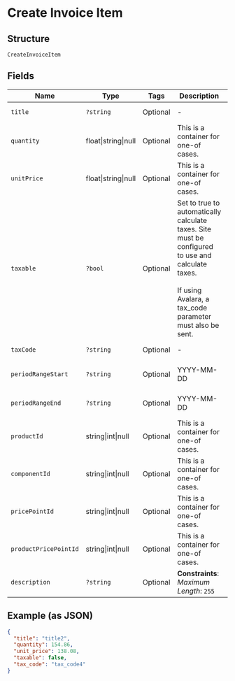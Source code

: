 
# Create Invoice Item

## Structure

`CreateInvoiceItem`

## Fields

| Name | Type | Tags | Description | Getter | Setter |
|  --- | --- | --- | --- | --- | --- |
| `title` | `?string` | Optional | - | getTitle(): ?string | setTitle(?string title): void |
| `quantity` | float\|string\|null | Optional | This is a container for one-of cases. | getQuantity(): | setQuantity( quantity): void |
| `unitPrice` | float\|string\|null | Optional | This is a container for one-of cases. | getUnitPrice(): | setUnitPrice( unitPrice): void |
| `taxable` | `?bool` | Optional | Set to true to automatically calculate taxes. Site must be configured to use and calculate taxes.<br><br>If using Avalara, a tax_code parameter must also be sent. | getTaxable(): ?bool | setTaxable(?bool taxable): void |
| `taxCode` | `?string` | Optional | - | getTaxCode(): ?string | setTaxCode(?string taxCode): void |
| `periodRangeStart` | `?string` | Optional | YYYY-MM-DD | getPeriodRangeStart(): ?string | setPeriodRangeStart(?string periodRangeStart): void |
| `periodRangeEnd` | `?string` | Optional | YYYY-MM-DD | getPeriodRangeEnd(): ?string | setPeriodRangeEnd(?string periodRangeEnd): void |
| `productId` | string\|int\|null | Optional | This is a container for one-of cases. | getProductId(): | setProductId( productId): void |
| `componentId` | string\|int\|null | Optional | This is a container for one-of cases. | getComponentId(): | setComponentId( componentId): void |
| `pricePointId` | string\|int\|null | Optional | This is a container for one-of cases. | getPricePointId(): | setPricePointId( pricePointId): void |
| `productPricePointId` | string\|int\|null | Optional | This is a container for one-of cases. | getProductPricePointId(): | setProductPricePointId( productPricePointId): void |
| `description` | `?string` | Optional | **Constraints**: *Maximum Length*: `255` | getDescription(): ?string | setDescription(?string description): void |

## Example (as JSON)

```json
{
  "title": "title2",
  "quantity": 154.86,
  "unit_price": 138.08,
  "taxable": false,
  "tax_code": "tax_code4"
}
```

